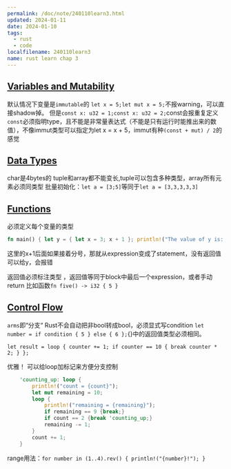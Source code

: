 ```yaml
---
permalink: /doc/note/240110learn3.html
updated: 2024-01-11
date: 2024-01-10
tags:
  - rust
  - code
localfilename: 240110learn3
name: rust learn chap 3
---
```

## [Variables and Mutability](https://doc.rust-lang.org/book/ch03-01-variables-and-mutability.html#variables-and-mutability)
默认情况下变量是`immutable`的
`let x = 5;let mut x = 5;`不报warning，可以直接shadow掉。
但是`const x: u32 = 1;const x: u32 = 2;`const会报重复定义
`const`必须指明type，且不能是非常量表达式（不能是只有运行时能推出来的数值），不像immut类型可以指定为let x = x + 5，immut有种`(const + mut) / 2`的感觉
## [Data Types](https://doc.rust-lang.org/book/ch03-02-data-types.html#data-types)
char是4bytes的
tuple和array都不能变长,tuple可以包含多种类型，array所有元素必须同类型
批量初始化：`let a = [3;5]`等同于`let a = [3,3,3,3,3]`
## [Functions](https://doc.rust-lang.org/book/ch03-03-how-functions-work.html#functions)
必须定义每个变量的类型

```rust
fn main() { let y = { let x = 3; x + 1 }; println!("The value of y is: {y}"); }
```
这里的x+1后面如果接着分号，那就从expression变成了statement，没有返回值可以给y，会报错

返回值必须标注类型 ，返回值等同于block中最后一个expression，或者手动return
比如函数`fn five() -> i32 { 5 }`
## [Control Flow](https://doc.rust-lang.org/book/ch03-05-control-flow.html#control-flow)
`arms`即“分支“
Rust不会自动把非bool转成bool，必须显式写condition
`let number = if condition { 5 } else { 6 };`{}中的返回值类型必须相同。
```
let result = loop { counter += 1; if counter == 10 { break counter * 2; } };
```
优雅！
可以给loop加标记来方便分支控制
```rust
    'counting_up: loop {
        println!("count = {count}");
        let mut remaining = 10;
        loop {
            println!("remaining = {remaining}");
            if remaining == 9 {break;}
            if count == 2 {break 'counting_up;}
            remaining -= 1;
        }
        count += 1;
    }
```
range用法：`for number in (1..4).rev() { println!("{number}!"); }`
